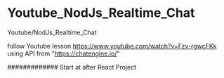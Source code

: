 # Youtube_NodJs_Realtime_Chat
Youtube/NodJs_Realtime_Chat


follow Youtube lesson
https://www.youtube.com/watch?v=Fzv-rgwcFKk
using API from "https://chatengine.io/"


#############
Start at after React Project
